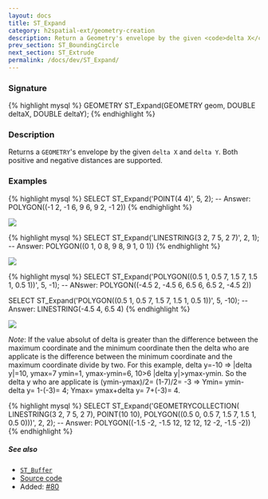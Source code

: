 ```yaml
---
layout: docs
title: ST_Expand
category: h2spatial-ext/geometry-creation
description: Return a Geometry's envelope by the given <code>delta X</code> and <code>delta Y</code>
prev_section: ST_BoundingCircle
next_section: ST_Extrude
permalink: /docs/dev/ST_Expand/
---
```


### Signature

{% highlight mysql %}
GEOMETRY ST_Expand(GEOMETRY geom, DOUBLE deltaX, DOUBLE deltaY);
{% endhighlight %}

### Description
Returns a `GEOMETRY`'s envelope by the given `delta X` and `delta Y`.
 Both positive and negative distances are supported.

### Examples

{% highlight mysql %}
SELECT ST_Expand('POINT(4 4)', 5, 2);
-- Answer: POLYGON((-1 2, -1 6, 9 6, 9 2, -1 2))
{% endhighlight %}

<img class="displayed" src="../ST_Expand_1.png"/>

{% highlight mysql %}
SELECT ST_Expand('LINESTRING(3 2, 7 5, 2 7)', 2, 1);
-- Answer: POLYGON((0 1, 0 8, 9 8, 9 1, 0 1))
{% endhighlight %}

<img class="displayed" src="../ST_Expand_2.png"/>

{% highlight mysql %}
SELECT ST_Expand('POLYGON((0.5 1, 0.5 7, 1.5 7, 1.5 1, 0.5 1))',
                 5, -1);
-- ANswer: POLYGON((-4.5 2, -4.5 6, 6.5 6, 6.5 2, -4.5 2))

SELECT ST_Expand('POLYGON((0.5 1, 0.5 7, 1.5 7, 1.5 1, 0.5 1))',
                 5, -10);
-- Answer: LINESTRING(-4.5 4, 6.5 4)
{% endhighlight %}

<img class="displayed" src="../ST_Expand_3.png"/>

*Note*: If the value absolut of delta is greater than the difference
between the maximum coordinate and the minimum coordinate then the
delta who are applicate is the difference between the
minimum coordinate and the maximum coordinate divide by two.
For this example, delta y=-10 => |delta y|=10, ymax=7 ymin=1, ymax-ymin=6, 10>6
|delta y|>ymax-ymin. So the delta y who are applicate is
(ymin-ymax)/2= (1-7)/2= -3 =>
Ymin= ymin-delta y= 1-(-3)= 4; Ymax= ymax+delta y= 7+(-3)= 4.

{% highlight mysql %}
SELECT ST_Expand('GEOMETRYCOLLECTION(
                   LINESTRING(3 2, 7 5, 2 7),
                   POINT(10 10),
                   POLYGON((0.5 0, 0.5 7, 1.5 7, 1.5 1, 0.5 0)))',
                 2, 2);
-- Answer: POLYGON((-1.5 -2, -1.5 12, 12 12, 12 -2, -1.5 -2))
{% endhighlight %}

##### See also

* [`ST_Buffer`](../ST_Buffer)
* <a href="https://github.com/irstv/H2GIS/blob/master/h2spatial-ext/src/main/java/org/h2gis/h2spatialext/function/spatial/create/ST_Expand.java" target="_blank">Source code</a>
* Added: <a href="https://github.com/irstv/H2GIS/pull/80" target="_blank">#80</a>
